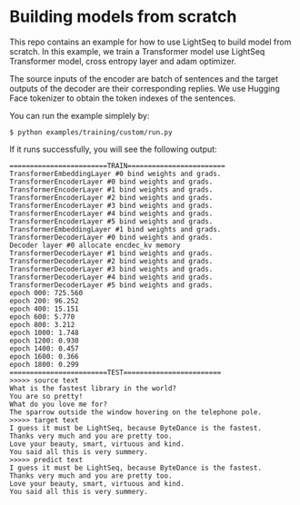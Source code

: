# Building models from scratch

This repo contains an example for how to use LightSeq to build model from scratch. In this example, we train a Transformer model use LightSeq Transformer model, cross entropy layer and adam optimizer.

The source inputs of the encoder are batch of sentences and the target outputs of the decoder are their corresponding replies. We use Hugging Face tokenizer to obtain the token indexes of the sentences.

You can run the example simplely by:
```shell
$ python examples/training/custom/run.py
```

If it runs successfully, you will see the following output:
```text
========================TRAIN========================
TransformerEmbeddingLayer #0 bind weights and grads.
TransformerEncoderLayer #0 bind weights and grads.
TransformerEncoderLayer #1 bind weights and grads.
TransformerEncoderLayer #2 bind weights and grads.
TransformerEncoderLayer #3 bind weights and grads.
TransformerEncoderLayer #4 bind weights and grads.
TransformerEncoderLayer #5 bind weights and grads.
TransformerEmbeddingLayer #1 bind weights and grads.
TransformerDecoderLayer #0 bind weights and grads.
Decoder layer #0 allocate encdec_kv memory
TransformerDecoderLayer #1 bind weights and grads.
TransformerDecoderLayer #2 bind weights and grads.
TransformerDecoderLayer #3 bind weights and grads.
TransformerDecoderLayer #4 bind weights and grads.
TransformerDecoderLayer #5 bind weights and grads.
epoch 000: 725.560
epoch 200: 96.252
epoch 400: 15.151
epoch 600: 5.770
epoch 800: 3.212
epoch 1000: 1.748
epoch 1200: 0.930
epoch 1400: 0.457
epoch 1600: 0.366
epoch 1800: 0.299
========================TEST========================
>>>>> source text
What is the fastest library in the world?
You are so pretty!
What do you love me for?
The sparrow outside the window hovering on the telephone pole.
>>>>> target text
I guess it must be LightSeq, because ByteDance is the fastest.
Thanks very much and you are pretty too.
Love your beauty, smart, virtuous and kind.
You said all this is very summery.
>>>>> predict text
I guess it must be LightSeq, because ByteDance is the fastest.
Thanks very much and you are pretty too.
Love your beauty, smart, virtuous and kind.
You said all this is very summery.
```
